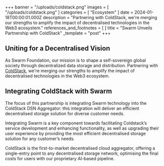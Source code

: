 +++
banner = "/uploads/coldstack.png"
images = [ "/uploads/coldstack.png" ]
categories = [ "Ecosystem" ]
date = 2024-01-18T00:00:01.000Z
description = "Partnering with ColdStack, we're merging our strengths to amplify the impact of decentralised technologies in the Web3 ecosystem."
references_and_footnotes = [ ]
title = "Swarm Unveils Partnership with ColdStack"
_template = "post"
+++

## Uniting for a Decentralised Vision

As Swarm Foundation, our mission is to shape a self-sovereign global society through decentralized data storage and distribution. Partnering with [ColdStack](https://coldstack.io/), we're merging our strengths to amplify the impact of decentralised technologies in the Web3 ecosystem.

## Integrating ColdStack with Swarm

The focus of this partnership is integrating Swarm technology into the ColdStack DSN Aggregator: this integration will deliver an efficient decentralised storage solution for diverse customer needs.

Integrating Swarm is a key component towards facilitating Coldstack’s service development and enhancing functionality, as well as upgrading their user experience by providing the most efficient decentralised storage solution for any customer’s needs.

ColdStack is the first-to-market decentralised cloud aggregator, offering a single-entry point to any decentralised storage network, optimising the final costs for users with our proprietary AI-based pipeline.
